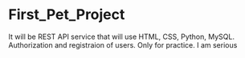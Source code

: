 # First_Pet_Project
It will be REST API service that will use HTML, CSS, Python, MySQL. Authorization and registraion of users. Only for practice. I am serious
